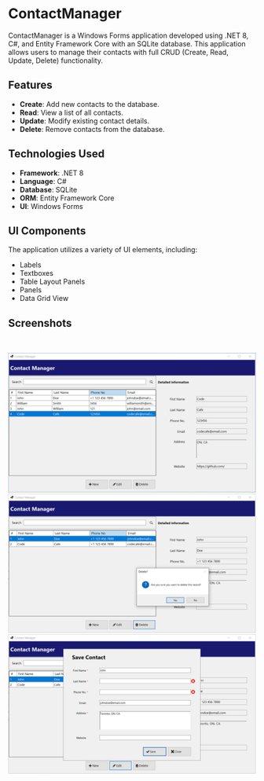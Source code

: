 # ContactManager

ContactManager is a Windows Forms application developed using .NET 8, C#, and Entity Framework Core with an SQLite database. This application allows users to manage their contacts with full CRUD (Create, Read, Update, Delete) functionality.

## Features

- **Create**: Add new contacts to the database.
- **Read**: View a list of all contacts.
- **Update**: Modify existing contact details.
- **Delete**: Remove contacts from the database.

## Technologies Used

- **Framework**: .NET 8
- **Language**: C#
- **Database**: SQLite
- **ORM**: Entity Framework Core
- **UI**: Windows Forms

## UI Components

The application utilizes a variety of UI elements, including:

- Labels
- Textboxes
- Table Layout Panels
- Panels
- Data Grid View

## Screenshots

<br/>
<p align="center">
  <img src="./assets/01.png" alt="BMI Calculator"/>
  <img src="./assets/02.png" alt="BMI Calculator"/>
  <img src="./assets/03.png" alt="BMI Calculator"/>
</p>
